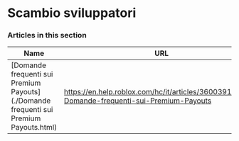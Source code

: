 # Scambio sviluppatori  
### Articles in this section
Name|URL
-|-
[Domande frequenti sui Premium Payouts](./Domande frequenti sui Premium Payouts.html) |https://en.help.roblox.com/hc/it/articles/360039178532-Domande-frequenti-sui-Premium-Payouts
